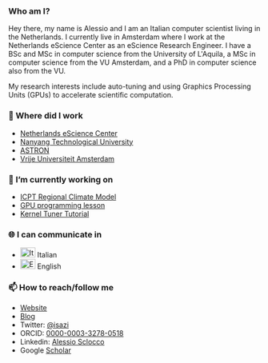 <!--
**isazi/isazi** is a ✨ _special_ ✨ repository because its `README.md` (this file) appears on your GitHub profile.

Here are some ideas to get you started:

- 🔭 I’m currently working on ...
- 🌱 I’m currently learning ...
- 👯 I’m looking to collaborate on ...
- 🤔 I’m looking for help with ...
- 💬 Ask me about ...
- 📫 How to reach me: ...
- 😄 Pronouns: ...
- ⚡ Fun fact: ...
-->

### Who am I?

Hey there, my name is Alessio and I am an Italian computer scientist living in the Netherlands.
I currently live in Amsterdam where I work at the Netherlands eScience Center as an eScience Research Engineer.
I have a BSc and MSc in computer science from the University of L'Aquila, a MSc in computer science from the VU Amsterdam, and a PhD in computer science also from the VU.

My research interests include auto-tuning and using Graphics Processing Units (GPUs) to accelerate scientific computation.

### 💼 Where did I work

- [Netherlands eScience Center](https://www.esciencecenter.nl)
- [Nanyang Technological University](https://www.ntu.edu.sg/)
- [ASTRON](https://www.astron.nl)
- [Vrije Universiteit Amsterdam](https://www.vu.nl)

### 🔭 I’m currently working on

- [ICPT Regional Climate Model](https://github.com/ICTP/RegCM)
- [GPU programming lesson](https://github.com/carpentries-incubator/lesson-gpu-programming)
- [Kernel Tuner Tutorial](https://github.com/benvanwerkhoven/kernel_tuner_tutorial/)

### 🌐 I can communicate in

- <img src="https://flagpedia.net/data/flags/mini/it.png" width="30" height="20" alt="Italian"/> Italian
- <img src="https://flagpedia.net/data/flags/mini/gb.png" width="30" height="20" alt="English"/> English

### 📫 How to reach/follow me

- [Website](http://alessio.sclocco.eu)
- [Blog](https://isazi.net)
- Twitter: [@isazi](https://twitter.com/isazi)
- ORCID: [0000-0003-3278-0518](https://orcid.org/0000-0003-3278-0518)
- Linkedin: [Alessio Sclocco](https://www.linkedin.com/in/alessiosclocco/)
- Google [Scholar](https://scholar.google.com/citations?user=H84zmXcAAAAJ)

